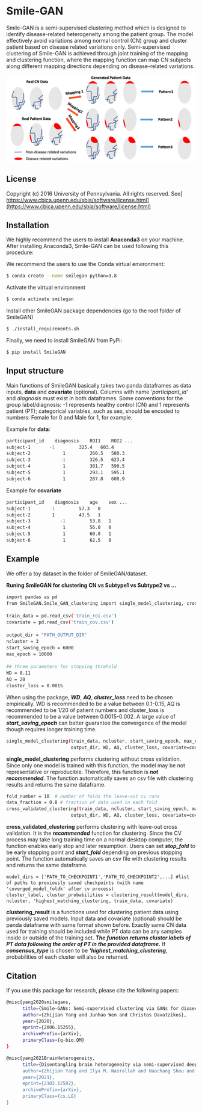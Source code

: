 # Smile-GAN
Smile-GAN is a semi-supervised clustering method which is designed to identify disease-related heterogeneity among the patient group. The model effectively avoid variations among normal control (CN) group and cluster patient based on disease related variations only. Semi-supervised clustering of Smile-GAN is achieved through joint training of the mapping and clustering function, where the mapping function can map CN subjects along different mapping directions depending on disease-related variations.

![image info](./datasets/Smile-GAN.png)

## License
Copyright (c) 2016 University of Pennsylvania. All rights reserved. See[ https://www.cbica.upenn.edu/sbia/software/license.html](https://www.cbica.upenn.edu/sbia/software/license.html)

## Installation
We highly recommend the users to install **Anaconda3** on your machine. After installing Anaconda3, Smile-GAN can be used following this procedure:

We recommend the users to use the Conda virtual environment:

```bash
$ conda create --name smilegan python=3.8
```
Activate the virtual environment

```bash
$ conda activate smilegan
```

Install other SmileGAN package dependencies (go to the root folder of SmileGAN)

```bash
$ ./install_requirements.sh
```

Finally, we need to install SmileGAN from PyPi:

```bash
$ pip install SmileGAN
```



## Input structure
Main functions of SmileGAN basically takes two panda dataframes as data inputs, **data** and **covariate** (optional). Columns with name *'participant_id'* and *diagnosis* must exist in both dataframes. Some conventions for the group label/diagnosis: -1 represents healthy control (CN) and 1 represents patient (PT); categorical variables, such as sex, should be encoded to numbers: Female for 0 and Male for 1, for example. 

Example for **data**:

```bash
participant_id    diagnosis    ROI1    ROI2 ...
subject-1	    -1         325.4   603.4
subject-2            1         260.5   580.3
subject-3           -1         326.5   623.4
subject-4            1         301.7   590.5
subject-5            1	       293.1   595.1
subject-6            1         287.8   608.9
```
Example for **covariate**

```bash
participant_id    diagnosis    age    sex ...
subject-1	    -1         57.3   0
subject-2 	     1         43.5   1
subject-3           -1         53.8   1
subject-4            1         56.0   0
subject-5            1	       60.0   1
subject-6            1         62.5   0
```

## Example
We offer a toy dataset in the folder of SmileGAN/dataset.

**Runing SmileGAN for clustering CN vs Subtype1 vs Subtype2 vs ...**

```bash
import pandas as pd
from SmileGAN.Smile_GAN_clustering import single_model_clustering, cross_validated_clustering, clustering_result

train_data = pd.read_csv('train_roi.csv')
covariate = pd.read_csv('train_cov.csv')

output_dir = "PATH_OUTPUT_DIR"
ncluster = 3
start_saving_epoch = 6000
max_epoch = 10000

## three parameters for stopping threhold
WD = 0.11
AQ = 20
cluster_loss = 0.0015
```

When using the package, ***WD***, ***AQ***, ***cluster\_loss*** need to be chosen empirically. WD is recommended to be a value between 0.1-0.15, AQ is recommended to be 1/20 of patient numbers and cluster\_loss is recommended to be a value between 0.0015-0.002. A large value of ***start\_saving\_epoch*** can better guarantee the convergence of the model though requires longer training time.


```bash
single_model_clustering(train_data, ncluster, start_saving_epoch, max_epoch,\
					    output_dir, WD, AQ, cluster_loss, covariate=covariate)
```
**single\_model\_clustering** performs clustering without cross validation. Since only one model is trained with this function, the model may be not representative or reproducible. Therefore, this function is ***not recommended***. The function automatically saves an csv file with clustering results and returns the same dataframe.



```bash				    
fold_number = 10  # number of folds the leave-out cv runs
data_fraction = 0.8 # fraction of data used in each fold
cross_validated_clustering(train_data, ncluster, start_saving_epoch, max_epoch,\
					    output_dir, WD, AQ, cluster_loss, covariate=covariate)
```

**cross\_validated\_clustering** performs clustering with leave-out cross validation. It is the ***recommended*** function for clustering. Since the CV process may take long training time on a normal desktop computer, the function enables early stop and later resumption. Users can set ***stop\_fold*** to be early stopping point and ***start\_fold*** depending on previous stopping point. The function automatically saves an csv file with clustering results and returns the same dataframe.

```					    
model_dirs = ['PATH_TO_CHECKPOINT1','PATH_TO_CHECKPOINT2',...] #list of paths to previously saved checkpoints (with name 'coverged_model_foldk' after cv process)
cluster_label, cluster_probabilities = clustering_result(model_dirs, ncluster, 'highest_matching_clustering, train_data, covariate)
```
**clustering\_result** is a functions used for clustering patient data using previously saved models. Input data and covariate (optional) should be panda dataframe with same format shown before. Exactly same CN data used for training should be included while PT data can be any samples inside or outside of the training set. ***The function returns cluster labels of PT data following the order of PT in the provided dataframe.*** If ***consensus\_type*** is chosen to be ***'highest\_matching\_clustering***, probabilities of each cluster will also be returned. 


## Citation
If you use this package for research, please cite the following papers:

```bash
@misc{yang2020smilegans,
      title={Smile-GANs: Semi-supervised clustering via GANs for dissecting brain disease heterogeneity from medical images}, 
      author={Zhijian Yang and Junhao Wen and Christos Davatzikos},
      year={2020},
      eprint={2006.15255},
      archivePrefix={arXiv},
      primaryClass={q-bio.QM}
}
```

```bash
@misc{yang2021BrainHeterogeneity,
      title={Disentangling brain heterogeneity via semi-supervised deep-learning and MRI: dimensional representations of Alzheimer's Disease}, 
      author={Zhijian Yang and Ilya M. Nasrallah and Haochang Shou and Junhao Wen and Jimit Doshi and Mohamad Habes and Guray Erus and Ahmed Abdulkadir and Susan M. Resnick and David Wolk and Christos Davatzikos},
      year={2021},
      eprint={2102.12582},
      archivePrefix={arXiv},
      primaryClass={cs.LG}
}
```


